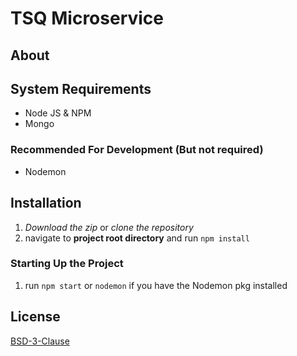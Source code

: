 # TSQ Microservice

## About

## System Requirements

- Node JS & NPM
- Mongo

### Recommended For Development (But not required)

- Nodemon

## Installation

1. _Download the zip_ or _clone the repository_
2. navigate to **project root directory** and run `npm install`

### Starting Up the Project

1. run `npm start` or `nodemon` if you have the Nodemon pkg installed

## License

[BSD-3-Clause](https://opensource.org/licenses/BSD-3-Clause)
